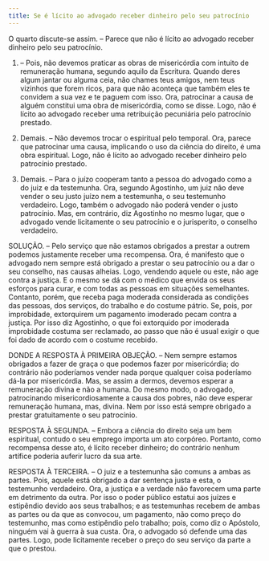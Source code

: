 ```yaml
---
title: Se é lícito ao advogado receber dinheiro pelo seu patrocínio
---
```


O quarto discute-se assim. – Parece que não é lícito ao advogado receber dinheiro pelo seu patrocínio.  

1. – Pois, não devemos praticar as obras de misericórdia com intuito de remuneração humana, segundo aquilo da Escritura. Quando deres algum jantar ou alguma ceia, não chames teus amigos, nem teus vizinhos que forem ricos, para que não aconteça que também eles te convidem a sua vez e te paguem com isso. Ora, patrocinar a causa de alguém constitui uma obra de misericórdia, como se disse. Logo, não é lícito ao advogado receber uma retribuição pecuniária pelo patrocínio prestado.  

2. Demais. – Não devemos trocar o espiritual pelo temporal. Ora, parece que patrocinar uma causa, implicando o uso da ciência do direito, é uma obra espiritual. Logo, não é lícito ao advogado receber dinheiro pelo patrocínio prestado.  

3. Demais. – Para o juízo cooperam tanto a pessoa do advogado como a do juiz e da testemunha. Ora, segundo Agostinho, um juiz não deve vender o seu justo juízo nem a testemunha, o seu testemunho verdadeiro. Logo, também o advogado não poderá vender o justo patrocínio.  Mas, em contrário, diz Agostinho no mesmo lugar, que o advogado vende licitamente o seu patrocínio e o jurisperito, o conselho verdadeiro.  

SOLUÇÃO. – Pelo serviço que não estamos obrigados a prestar a outrem podemos justamente receber uma recompensa. Ora, é manifesto que o advogado nem sempre está obrigado a prestar o seu patrocínio ou a dar o seu conselho, nas causas alheias. Logo, vendendo aquele ou este, não age contra a justiça. E o mesmo se dá com o médico que envida os seus esforços para curar, e com todas as pessoas em situações semelhantes. Contanto, porém, que receba paga moderada considerada as condições das pessoas, dos serviços, do trabalho e do costume pátrio. Se, pois, por improbidade, extorquirem um pagamento imoderado pecam contra a justiça. Por isso diz Agostinho, o que foi extorquido por imoderada improbidade costuma ser reclamado, ao passo que não é usual exigir o que foi dado de acordo com o costume recebido.  

DONDE A RESPOSTA À PRIMEIRA OBJEÇÃO. – Nem sempre estamos obrigados a fazer de graça o que podemos fazer por misericórdia; do contrário não poderíamos vender nada porque qualquer coisa poderíamo dá-la por misericórdia. Mas, se assim a dermos, devemos esperar a remuneração divina e não a humana. Do mesmo modo, o advogado, patrocinando misericordiosamente a causa dos pobres, não deve esperar remuneração humana, mas, divina. Nem por isso está sempre obrigado a prestar gratuitamente o seu patrocínio.  

RESPOSTA À SEGUNDA. – Embora a ciência do direito seja um bem espiritual, contudo o seu emprego importa um ato corpóreo. Portanto, como recompensa desse ato, é lícito receber dinheiro; do contrário nenhum artífice poderia auferir lucro da sua arte.  

RESPOSTA À TERCEIRA. – O juiz e a testemunha são comuns a ambas as partes. Pois, aquele está obrigado a dar sentença justa e esta, o testemunho verdadeiro. Ora, a justiça e a verdade não favorecem uma parte em detrimento da outra. Por isso o poder público estatui aos juízes e estipêndio devido aos seus trabalhos; e as testemunhas recebem de ambas as partes ou da que as convocou, um pagamento, não como preço do testemunho, mas como estipêndio pelo trabalho; pois, como diz o Apóstolo, ninguém vai à guerra à sua custa. Ora, o advogado só defende uma das partes. Logo, pode licitamente receber o preço do seu serviço da parte a que o prestou.